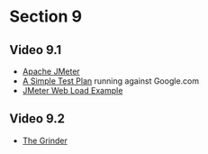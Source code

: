 # Section 9

## Video 9.1
- [Apache JMeter](http://jmeter.apache.org)
- [A Simple Test Plan](GoogleSearch.jmx) running against Google.com
- [JMeter Web Load Example](https://github.com/hoantran-it/jmeter-webload-example)

## Video 9.2
- [The Grinder](http://grinder.sourceforge.net)